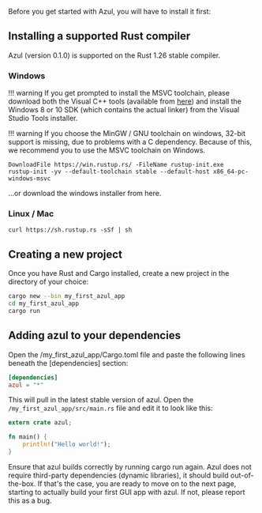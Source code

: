 Before you get started with Azul, you will have to install it first:

## Installing a supported Rust compiler

Azul (version 0.1.0) is supported on the Rust 1.26 stable compiler.

### Windows

!!! warning
    If you get prompted to install the MSVC toolchain, please download both the
    Visual C++ tools (available from [here](https://www.visualstudio.com/downloads/#build-tools-for-visual-studio-2017))
    and install the Windows 8 or 10 SDK (which contains the actual linker) from
    the Visual Studio Tools installer.

!!! warning
    If you choose the MinGW / GNU toolchain on windows, 32-bit support is missing,
    due to problems with a C dependency. Because of this, we recommend you to use
    the MSVC toolchain on Windows.

```
DownloadFile https://win.rustup.rs/ -FileName rustup-init.exe
rustup-init -yv --default-toolchain stable --default-host x86_64-pc-windows-msvc
```

...or download the windows installer from here.

### Linux / Mac

```
curl https://sh.rustup.rs -sSf | sh
```

## Creating a new project

Once you have Rust and Cargo installed, create a new project in the
directory of your choice:

```bash
cargo new --bin my_first_azul_app
cd my_first_azul_app
cargo run
```

## Adding azul to your dependencies

Open the /my_first_azul_app/Cargo.toml file and paste the following
lines beneath the [dependencies] section:

```toml
[dependencies]
azul = "*"
```

This will pull in the latest stable version of azul. Open the
`/my_first_azul_app/src/main.rs` file and edit it to look like this:

```rust
extern crate azul;

fn main() {
    println!("Hello world!");
}
```

Ensure that azul builds correctly by running cargo run again. Azul
does not require third-party dependencies (dynamic libraries), it
should build out-of-the-box. If that's the case, you are ready to
move on to the next page, starting to actually build your first GUI
app with azul. If not, please report this as a bug.